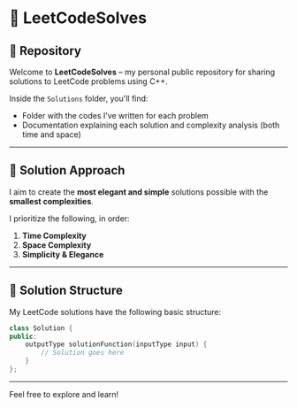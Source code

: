 # 📘 LeetCodeSolves

## 📄 Repository

Welcome to **LeetCodeSolves** – my personal public repository for sharing solutions to LeetCode problems using C++.

Inside the `Solutions` folder, you'll find:
* Folder with the codes I’ve written for each problem
* Documentation explaining each solution and complexity analysis (both time and space)

---

## 🎯 Solution Approach

I aim to create the **most elegant and simple** solutions possible with the **smallest complexities**.

I prioritize the following, in order:

1. **Time Complexity**
2. **Space Complexity**
3. **Simplicity & Elegance**

---

## 🧩 Solution Structure
My LeetCode solutions have the following basic structure:
```cpp
class Solution {
public:
    outputType solutionFunction(inputType input) {
        // Solution goes here
    }
};
```
---
Feel free to explore and learn!